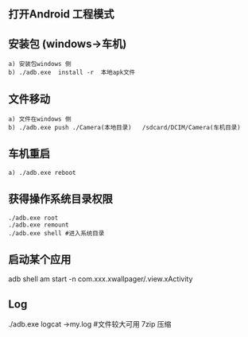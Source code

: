 
## 打开Android 工程模式
## 安装包 (windows->车机)
	a) 安装包windows 侧
	b) ./adb.exe  install -r  本地apk文件
## 文件移动
	a) 文件在windows 侧
	b) ./adb.exe push ./Camera(本地目录)   /sdcard/DCIM/Camera(车机目录)
## 车机重启
	a) ./adb.exe reboot
## 获得操作系统目录权限
```
./adb.exe root
./adb.exe remount
./adb.exe shell #进入系统目录
```
## 启动某个应用
adb shell am start -n com.xxx.xwallpager/.view.xActivity
## Log
./adb.exe logcat ->my.log   #文件较大可用 7zip 压缩
